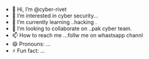 - 👋 Hi, I’m @cyber-rivet
- 👀 I’m interested in cyber security...
- 🌱 I’m currently learning ..hacking .
- 💞️ I’m looking to collaborate on ..pak cyber team.
- 📫 How to reach me ...follw me on whastsapp channl 
- 😄 Pronouns: ...
- ⚡ Fun fact: ...

<!---
cyber-rivet/cyber-rivet is a ✨ special ✨ repository because its `README.md` (this file) appears on your GitHub profile.
You can click the Preview link to take a look at your changes.
--->
